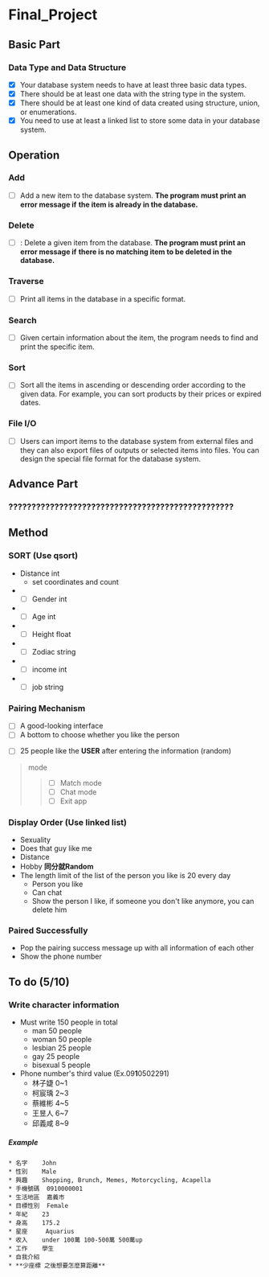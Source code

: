 # Final_Project

## Basic Part
### Data Type and Data Structure
- [x] Your database system needs to have at least three basic data types.
- [x] There should be at least one data with the string type in the system.
- [x] There should be at least one kind of data created using structure, union, or enumerations.
- [x] You need to use at least a linked list to store some data in your database system.

## Operation

### Add
- [ ] Add a new item to the database system. **The program must print an error message if**
**the item is already in the database.**
### Delete
- [ ] : Delete a given item from the database. **The program must print an error message if**
**there is no matching item to be deleted in the database.**
### Traverse
- [ ] Print all items in the database in a specific format.
### Search
- [ ]  Given certain information about the item, the program needs to find and print the
specific item.
### Sort
- [ ] Sort all the items in ascending or descending order according to the given data. 
For example, you can sort products by their prices or expired dates.
### File I/O
- [ ] Users can import items to the database system from external files and they can also
export files of outputs or selected items into files. You can design the special file format for
the database system.

## Advance Part
### ?????????????????????????????????????????????????

## Method

### SORT **(Use qsort)**
* Distance  int
  * set coordinates and count
* - [ ] Gender   int
* - [ ] Age	    int
* - [ ] Height	float
* - [ ] Zodiac	string
* - [ ] income	int
* - [ ] job	    string

### Pairing Mechanism
- [ ] A good-looking interface
- [ ] A bottom to choose whether you like the person
* [ ] 25 people like the **USER** after entering the information (random)
> mode
>> - [ ] Match mode
>> - [ ] Chat mode
>> - [ ] Exit app

### Display Order **(Use linked list)**
* Sexuality
* Does that guy like me
* Distance
* Hobby
**同分就Random**
* The length limit of the list of the person you like is 20 every day
  * Person you like
  * Can chat
  * Show the person I like, if someone you don't like anymore, you can delete him

### Paired Successfully
* Pop the pairing success message up with all information of each other
* Show the phone number

## To do (5/10)

### Write character information
* Must write 150 people in total
  * man 50 people
  * woman 50 people
  * lesbian 25 people
  * gay 25 people
  * bisexual 5 people
* Phone number's third value (Ex.09**1**0502291)
  * 林子婕 0~1
  * 柯宸瑀 2~3
  * 蔡維彬 4~5
  * 王昱人 6~7
  * 邱義咸 8~9

##### Example
    * 名字	John
    * 性別	Male
    * 興趣	Shopping, Brunch, Memes, Motorcycling, Acapella
    * 手機號碼	0910000001
    * 生活地區	嘉義市
    * 目標性別	Female
    * 年紀	23
    * 身高	175.2
    * 星座	 Aquarius
    * 收入	under 100萬 100-500萬 500萬up
    * 工作	學生
    * 自我介紹
    * **少座標 之後想要怎麼算距離**